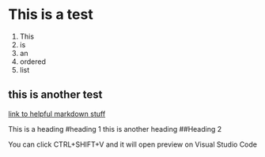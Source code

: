# This is a test
1. This
2. is
3. an 
4. ordered
5. list
## this is another test

[link to helpful markdown stuff](https://praveenjuge.com/blog/how-i-take-notes-using-vs-code-and-github/)

This is a heading #heading 1
this is another heading ##Heading 2

You can click CTRL+SHIFT+V and it will open preview on Visual Studio Code